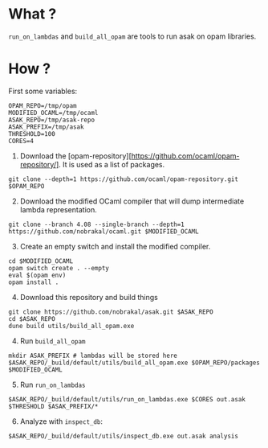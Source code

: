 # What ?

`run_on_lambdas` and `build_all_opam` are tools to run asak on opam libraries.

# How ?

First some variables:

```
OPAM_REPO=/tmp/opam
MODIFIED_OCAML=/tmp/ocaml
ASAK_REPO=/tmp/asak-repo
ASAK_PREFIX=/tmp/asak
THRESHOLD=100
CORES=4
```

1. Download the [opam-repository][https://github.com/ocaml/opam-repository/]. It is used as a list of packages.

```
git clone --depth=1 https://github.com/ocaml/opam-repository.git $OPAM_REPO
```

2. Download the modified OCaml compiler that will dump intermediate lambda representation.

```
git clone --branch 4.08 --single-branch --depth=1 https://github.com/nobrakal/ocaml.git $MODIFIED_OCAML
```

3. Create an empty switch and install the modified compiler.

```
cd $MODIFIED_OCAML
opam switch create . --empty
eval $(opam env)
opam install .
```

4. Download this repository and build things

```
git clone https://github.com/nobrakal/asak.git $ASAK_REPO
cd $ASAK_REPO
dune build utils/build_all_opam.exe
```

4. Run `build_all_opam`

```
mkdir ASAK_PREFIX # lambdas will be stored here
$ASAK_REPO/_build/default/utils/build_all_opam.exe $OPAM_REPO/packages $MODIFIED_OCAML
```

5. Run `run_on_lambdas`

```
$ASAK_REPO/_build/default/utils/run_on_lambdas.exe $CORES out.asak $THRESHOLD $ASAK_PREFIX/*
```

6. Analyze with `inspect_db`:

```
$ASAK_REPO/_build/default/utils/inspect_db.exe out.asak analysis
```
